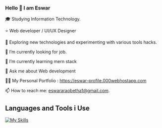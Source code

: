 ### Hello 👋 I am Eswar


🎓     Studying Information Technology.

⭐     Web developer / UI/UX Designer

🤔     Exploring new technologies and experimenting with various tools hacks.

💼     I’m currently looking for job.

🌱     I’m currently learning mern stack

💬     Ask me about Web development

👨‍💻     My Personal Portfolio : https://eswar-profile.000webhostapp.com

📫 How to reach me:  eswararaobetha1@gmail.com.



## Languages and Tools i Use

[![My Skills](https://skills.thijs.gg/icons?i=js,html,css,wasm)](https://skills.thijs.gg)

